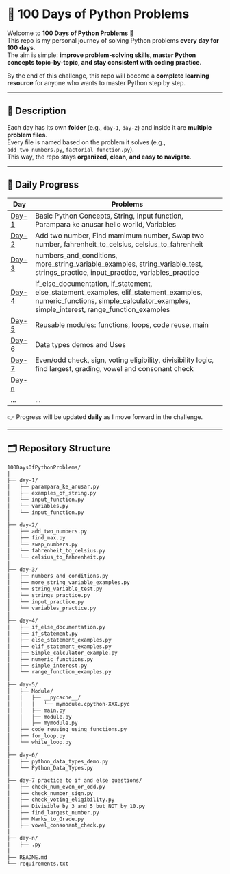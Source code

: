 # 🐍 100 Days of Python Problems  

Welcome to **100 Days of Python Problems** 🚀  
This repo is my personal journey of solving Python problems **every day for 100 days**.  
The aim is simple: **improve problem-solving skills, master Python concepts topic-by-topic, and stay consistent with coding practice.**  

By the end of this challenge, this repo will become a **complete learning resource** for anyone who wants to master Python step by step.  

---

## 📖 Description  

Each day has its own **folder** (e.g., `day-1`, `day-2`) and inside it are **multiple problem files**.  
Every file is named based on the problem it solves (e.g., `add_two_numbers.py`, `factorial_function.py`).  
This way, the repo stays **organized, clean, and easy to navigate**.  

---

## 📅 Daily Progress  

| Day | Problems |
|-----|----------|
| [Day-1](day-1/) | Basic Python Concepts, String, Input function, Parampara ke anusar hello worild, Variables |
| [Day-2](day-2/) | Add two number, Find mamimum number, Swap two number, fahrenheit_to_celsius, celsius_to_fahrenheit|
| [Day-3](day-3/) | numbers_and_conditions, more_string_variable_examples, string_variable_test, strings_practice, input_practice, variables_practice |
| [Day-4](day-4/) | if_else_documentation, if_statement, else_statement_examples, elif_statement_examples, numeric_functions, simple_calculator_examples, simple_interest, range_function_examples  |
| [Day-5](day-5/) | Reusable modules: functions, loops, code reuse, main  |
| [Day-6](day-6/) | Data types demos and Uses |
| [Day-7](day-7/) | Even/odd check, sign, voting eligibility, divisibility logic, find largest, grading, vowel and consonant check |
| [Day-n](day-n/) |  |
| ... | ... |            

👉 Progress will be updated **daily** as I move forward in the challenge.  

---

## 🗂️ Repository Structure  

```bash
100DaysOfPythonProblems/
│
├── day-1/
│   ├── parampara_ke_anusar.py
│   ├── examples_of_string.py
│   └── input_function.py
│   └── variables.py
│   └── input_function.py
│
├── day-2/
│   ├── add_two_numbers.py
│   ├── find_max.py
│   └── swap_numbers.py
│   └── fahrenheit_to_celsius.py
│   └── celsius_to_fahrenheit.py
│
├── day-3/
│   ├── numbers_and_conditions.py
│   ├── more_string_variable_examples.py
│   └── string_variable_test.py
│   └── strings_practice.py
│   └── input_practice.py
│   └── variables_practice.py
│
├── day-4/
│   ├── if_else_documentation.py
│   ├── if_statement.py
│   ├── else_statement_examples.py
│   ├── elif_statement_examples.py
│   ├── Simple_calculator_example.py
│   ├── numeric_functions.py
│   ├── simple_interest.py
│   └── range_function_examples.py
│
├── day-5/
│   ├── Module/
│   │   ├── __pycache__/
│   │   │   └── mymodule.cpython-XXX.pyc
│   │   ├── main.py
│   │   ├── module.py
│   │   ├── mymodule.py
│   ├── code_reusing_using_functions.py
│   ├── for_loop.py
│   └── while_loop.py
│
├── day-6/
│   ├── python_data_types_demo.py
│   └── Python_Data_Types.py
│
├── day-7 practice to if and else questions/
│   ├── check_num_even_or_odd.py
│   ├── check_number_sign.py
│   ├── check_voting_eligibility.py
│   ├── Divisible_by_3_and_5_but_NOT_by_10.py
│   ├── find_largest_number.py
│   ├── Marks_to_Grade.py
│   ├── vowel_consonant_check.py
│
├── day-n/
│   ├── .py
│
├── README.md
└── requirements.txt
